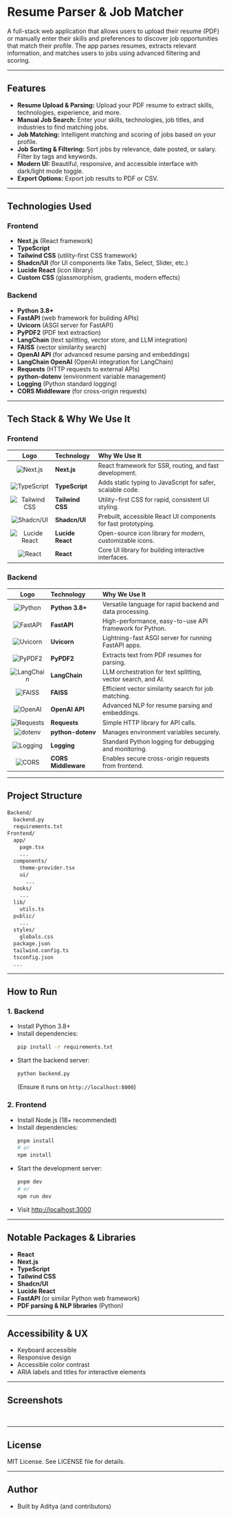 # Resume Parser & Job Matcher

A full-stack web application that allows users to upload their resume (PDF) or manually enter their skills and preferences to discover job opportunities that match their profile. The app parses resumes, extracts relevant information, and matches users to jobs using advanced filtering and scoring.

---

## Features

- **Resume Upload & Parsing:** Upload your PDF resume to extract skills, technologies, experience, and more.
- **Manual Job Search:** Enter your skills, technologies, job titles, and industries to find matching jobs.
- **Job Matching:** Intelligent matching and scoring of jobs based on your profile.
- **Job Sorting & Filtering:** Sort jobs by relevance, date posted, or salary. Filter by tags and keywords.
- **Modern UI:** Beautiful, responsive, and accessible interface with dark/light mode toggle.
- **Export Options:** Export job results to PDF or CSV.

---

## Technologies Used

### Frontend
- **Next.js** (React framework)
- **TypeScript**
- **Tailwind CSS** (utility-first CSS framework)
- **Shadcn/UI** (for UI components like Tabs, Select, Slider, etc.)
- **Lucide React** (icon library)
- **Custom CSS** (glassmorphism, gradients, modern effects)

### Backend
- **Python 3.8+**
- **FastAPI** (web framework for building APIs)
- **Uvicorn** (ASGI server for FastAPI)
- **PyPDF2** (PDF text extraction)
- **LangChain** (text splitting, vector store, and LLM integration)
- **FAISS** (vector similarity search)
- **OpenAI API** (for advanced resume parsing and embeddings)
- **LangChain OpenAI** (OpenAI integration for LangChain)
- **Requests** (HTTP requests to external APIs)
- **python-dotenv** (environment variable management)
- **Logging** (Python standard logging)
- **CORS Middleware** (for cross-origin requests)

---

## Tech Stack & Why We Use It

### Frontend

| Logo | Technology | Why We Use It |
|:----:|:-----------|:--------------|
| ![Next.js](https://raw.githubusercontent.com/vercel/next.js/canary/examples/blog/public/nextjs-logo.svg) | **Next.js** | React framework for SSR, routing, and fast development. |
| ![TypeScript](https://cdn.jsdelivr.net/gh/devicons/devicon/icons/typescript/typescript-original.svg) | **TypeScript** | Adds static typing to JavaScript for safer, scalable code. |
| ![Tailwind CSS](https://cdn.jsdelivr.net/gh/devicons/devicon/icons/tailwindcss/tailwindcss-plain.svg) | **Tailwind CSS** | Utility-first CSS for rapid, consistent UI styling. |
| ![Shadcn/UI](https://avatars.githubusercontent.com/u/139895814?s=200&v=4) | **Shadcn/UI** | Prebuilt, accessible React UI components for fast prototyping. |
| ![Lucide React](https://lucide.dev/logo.svg) | **Lucide React** | Open-source icon library for modern, customizable icons. |
| ![React](https://cdn.jsdelivr.net/gh/devicons/devicon/icons/react/react-original.svg) | **React** | Core UI library for building interactive interfaces. |

### Backend

| Logo | Technology | Why We Use It |
|:----:|:-----------|:--------------|
| ![Python](https://cdn.jsdelivr.net/gh/devicons/devicon/icons/python/python-original.svg) | **Python 3.8+** | Versatile language for rapid backend and data processing. |
| ![FastAPI](https://fastapi.tiangolo.com/img/logo-margin/logo-teal.png) | **FastAPI** | High-performance, easy-to-use API framework for Python. |
| ![Uvicorn](https://www.uvicorn.org/static/uvicorn-2.svg) | **Uvicorn** | Lightning-fast ASGI server for running FastAPI apps. |
| ![PyPDF2](https://cdn.jsdelivr.net/gh/devicons/devicon/icons/python/python-original.svg) | **PyPDF2** | Extracts text from PDF resumes for parsing. |
| ![LangChain](https://avatars.githubusercontent.com/u/139895814?s=200&v=4) | **LangChain** | LLM orchestration for text splitting, vector search, and AI. |
| ![FAISS](https://avatars.githubusercontent.com/u/37088035?s=200&v=4) | **FAISS** | Efficient vector similarity search for job matching. |
| ![OpenAI](https://seeklogo.com/images/O/openai-logo-8B9BFEDC26-seeklogo.com.png) | **OpenAI API** | Advanced NLP for resume parsing and embeddings. |
| ![Requests](https://cdn.jsdelivr.net/gh/devicons/devicon/icons/python/python-original.svg) | **Requests** | Simple HTTP library for API calls. |
| ![dotenv](https://cdn.jsdelivr.net/gh/devicons/devicon/icons/python/python-original.svg) | **python-dotenv** | Manages environment variables securely. |
| ![Logging](https://cdn.jsdelivr.net/gh/devicons/devicon/icons/python/python-original.svg) | **Logging** | Standard Python logging for debugging and monitoring. |
| ![CORS](https://cdn.jsdelivr.net/gh/devicons/devicon/icons/python/python-original.svg) | **CORS Middleware** | Enables secure cross-origin requests from frontend. |

---

## Project Structure

```
Backend/
  backend.py
  requirements.txt
Frontend/
  app/
    page.tsx
    ...
  components/
    theme-provider.tsx
    ui/
      ...
  hooks/
    ...
  lib/
    utils.ts
  public/
    ...
  styles/
    globals.css
  package.json
  tailwind.config.ts
  tsconfig.json
  ...
```

---

## How to Run

### 1. Backend
- Install Python 3.8+
- Install dependencies:
  ```sh
  pip install -r requirements.txt
  ```
- Start the backend server:
  ```sh
  python backend.py
  ```
  (Ensure it runs on `http://localhost:8000`)

### 2. Frontend
- Install Node.js (18+ recommended)
- Install dependencies:
  ```sh
  pnpm install
  # or
  npm install
  ```
- Start the development server:
  ```sh
  pnpm dev
  # or
  npm run dev
  ```
- Visit [http://localhost:3000](http://localhost:3000)

---

## Notable Packages & Libraries
- **React**
- **Next.js**
- **TypeScript**
- **Tailwind CSS**
- **Shadcn/UI**
- **Lucide React**
- **FastAPI** (or similar Python web framework)
- **PDF parsing & NLP libraries** (Python)

---

## Accessibility & UX
- Keyboard accessible
- Responsive design
- Accessible color contrast
- ARIA labels and titles for interactive elements

---

## Screenshots

![Job Card Example](./Frontend/public/placeholder.jpg)

---

## License

MIT License. See LICENSE file for details.

---

## Author

- Built by Aditya (and contributors)

